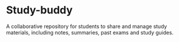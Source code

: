 # Study-buddy
A collaborative repository for students to share and manage study materials, including notes, summaries, past exams and study guides. 
